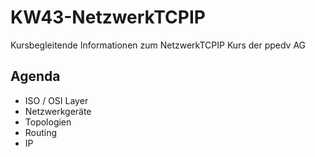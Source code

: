 # KW43-NetzwerkTCPIP
Kursbegleitende Informationen zum NetzwerkTCPIP Kurs der ppedv AG

## Agenda
- ISO / OSI Layer
- Netzwerkgeräte
- Topologien
- Routing 
- IP


